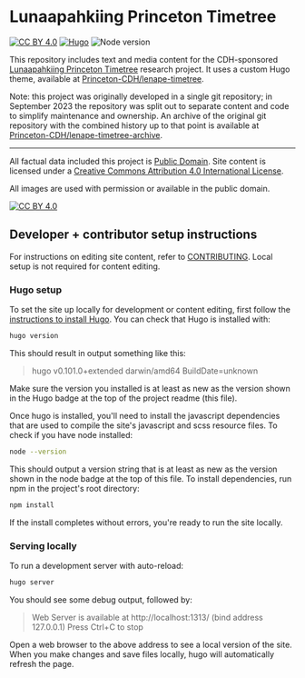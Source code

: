 # Lunaapahkiing Princeton Timetree

[![CC BY 4.0][cc-by-shield]][cc-by] [![Hugo](https://img.shields.io/badge/hugo-0.117-blue.svg)](https://gohugo.io) ![Node version](https://img.shields.io/badge/node-18-blue)

This repository includes text and media content for the CDH-sponsored [Lunaapahkiing Princeton Timetree](https://cdh.princeton.edu/projects/lenape-timetree/) research project.
It uses a custom Hugo theme, available at [Princeton-CDH/lenape-timetree](https://github.com/Princeton-CDH/lenape-timetree).

Note: this project was originally developed in a single git repository; in September 2023 the repository was split out to separate content and code to simplify maintenance and ownership. An archive of the original git repository with the combined history up to that point is available at [Princeton-CDH/lenape-timetree-archive](https://github.com/Princeton-CDH/lenape-timetree-archive).

* * * 

All factual data included this project is [Public Domain](http://creativecommons.org/publicdomain/mark/1.0/). Site content is licensed under a [Creative Commons Attribution 4.0 International License](http://creativecommons.org/licenses/by/4.0/).

All images are used with permission or available in the public domain.

[![CC BY 4.0][cc-by-image]][cc-by]

[cc-by]: http://creativecommons.org/licenses/by/4.0/
[cc-by-image]: https://i.creativecommons.org/l/by/4.0/88x31.png
[cc-by-shield]: https://img.shields.io/badge/License-CC%20BY%204.0-lightgrey.svg


## Developer + contributor setup instructions

For instructions on editing site content, refer to [CONTRIBUTING](CONTRIBUTING.md).
Local setup is not required for content editing.

### Hugo setup

To set the site up locally for development or content editing,
first follow the [instructions to install Hugo](https://gohugo.io/installation/).
You can check that Hugo is installed with:

```sh
hugo version
```

This should result in output something like this:

> hugo v0.101.0+extended darwin/amd64 BuildDate=unknown

Make sure the version you installed is at least as new as the version shown in the Hugo badge at the top of the project readme (this file).

Once hugo is installed, you'll need to install the javascript dependencies that are used to compile the site's javascript and scss resource files. To check if you have node installed:

```sh
node --version
```

This should output a version string that is at least as new as the version shown in the node badge at the top of this file. To install dependencies, run npm in the project's root directory:

```sh
npm install
```

If the install completes without errors, you're ready to run the site locally.

### Serving locally

To run a development server with auto-reload:

```sh
hugo server
```

You should see some debug output, followed by:

> Web Server is available at http://localhost:1313/ (bind address 127.0.0.1)
> Press Ctrl+C to stop

Open a web browser to the above address to see a local version of the site. When you make changes and save files locally, hugo will automatically refresh the page.

